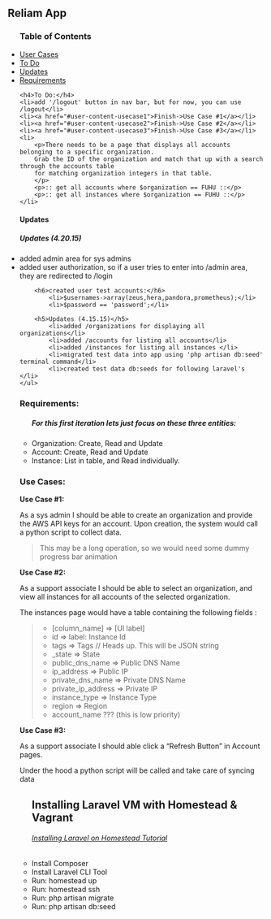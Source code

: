 	
<h2>Reliam App</h2>

<ul>
		<h3>Table of Contents</h3>
		<li><a href="#user-content-usecases">User Cases</a></li>
		<li><a href="#user-content-todo">To Do</a></li>
		<li><a href="#user-content-updates">Updates</a></li>
		<li><a href="#user-content-requirements">Requirements</a></li>
</ul>

<ul id="user-content-todo">

	<h4>To Do:</h4>
	<li>add '/logout' button in nav bar, but for now, you can use /logout</li>
	<li><a href="#user-content-usecase1">Finish->Use Case #1</a></li>
 	<li><a href="#user-content-usecase2">Finish->Use Case #2</a></li>
 	<li><a href="#user-content-usecase3">Finish->Use Case #3</a></li>
 	<li>
 		<p>There needs to be a page that displays all accounts belonging to a specific organization. 
 		Grab the ID of the organization and match that up with a search through the accounts table 
 		for matching organization integers in that table.
		</p>
		<p>:: get all accounts where $organization == FUHU ::</p>
		<p>:: get all instances where $organization == FUHU ::</p>
	</li>

</ul>

<ul id="user-content-updates">
		<h4>Updates</h4>
		<h5>Updates (4.20.15)</h5>
			<li>added admin area for sys admins</li>
			<li>added user authorization, so if a user tries to enter into /admin area, 
		they are redirected to /login</li>

		<h6>created user test accounts:</h6>
			<li>$usernames->array(zeus,hera,pandora,prometheus);</li>
			<li>$password == 'password';</li>

		<h5>Updates (4.15.15)</h5>
			<li>added /organizations for displaying all organizations</li>
			<li>added /accounts for listing all accounts</li>
			<li>added /instances for listing all instances </li>
			<li>migrated test data into app using 'php artisan db:seed' terminal command</li>
			<li>created test data db:seeds for following laravel's </li>
	</ul>

<h3>Requirements:</h3>

<ul>
	<h5><i>For this first iteration lets just focus on these three entities:</i></h5>
	<li>Organization: Create, Read and Update</li>
	<li>Account: Create, Read and Update</li>
	<li>Instance: List in table, and Read individually.</li>
</ul>

<h3 id="user-content-usecases">Use Cases:</h3>

<strong id="user-content-usecase1">Use Case #1:</strong>
<p>As a sys admin I should be able to create an organization 
and provide the AWS API keys for an account. Upon creation, 
the system would call a python script to collect data. </p>

<blockquote>This may be a long operation, so we would need 
some dummy progress bar animation</blockquote>

<strong id="user-content-usecase2">Use Case #2:</strong>
<p>As a support associate I should be able to select an organization, 
and view all instances for all accounts of the selected organization. </p>

<p>The instances page would have a table containing the following fields : </p>

<blockquote>
	<ul>
		<li>[column_name] => [UI label]</li>
		<li>id   =>  label: Instance Id</li>
		<li>tags  =>  Tags       // Heads up. This will be JSON string</li>
		<li>_state  =>  State</li>
		<li>public_dns_name => Public DNS Name</li>
		<li>ip_address  =>  Public IP</li>             
		<li>private_dns_name  => Private DNS Name</li>
		<li>private_ip_address  => Private IP</li>
		<li>instance_type  =>  Instance Type</li>
		<li>region  =>  Region</li>
		<li>account_name ??? (this is low priority)</li>
	</ul>
</blockquote>

<strong id="user-content-usecase3">Use Case #3:</strong>
<p>As a support associate I should able click a 
“Refresh Button” in Account pages. </p>
<p>Under the hood a python script will be called 
and take care of syncing data</p>

<ul id="user-content-installing">
	<h2>Installing Laravel VM with Homestead &amp; Vagrant</h2>
	<h6><a href="http://laravel.com/docs/4.2/homestead">Installing Laravel on Homestead Tutorial</a></h6>
	<li>Install Composer</li>
	<li>Install Laravel CLI Tool</li>
	<li>Run: homestead up</li>
	<li>Run: homestead ssh</li>
	<li>Run: php artisan migrate</li>
	<li>Run: php artisan db:seed</li>
</ul>








